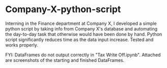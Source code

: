 # Company-X-python-script
Interning in the Finance department at Company X, I developed a simple python script by taking info from Company X's 
database and automating the day-to-day task that otherwise would have been done by hand. 
Python script significantly reduces time as the data input increase. 
Tested and works properly.

FYI:
DataFrames do not output correctly in "Tax Write Off.ipynb". Attached are screenshots of the starting 
and finished DataFrames.

